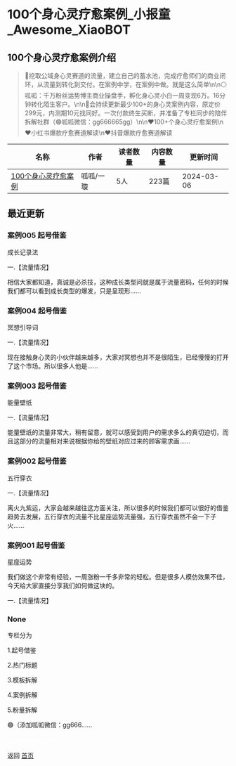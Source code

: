 # 100个身心灵疗愈案例_小报童_Awesome_XiaoBOT

## 100个身心灵疗愈案例介绍
> 🔴挖取公域身心灵赛道的流量，建立自己的蓄水池，完成疗愈师们的商业闭环，从流量到转化到交付。在案例中学，在案例中做。就是这么简单\n\n⚪呱呱：千万粉丝运势博主商业操盘手，孵化身心灵小白一周变现6万。16分钟转化陌生客户。\n\n🔴会持续更新最少100+的身心灵案例内容，原定价299元，内测期10元找同好。一次付款终生买断，并准备了专栏同步的陪伴拆解社群（🟢呱呱微信：gg666665gg）\n\n❤️100+个身心灵疗愈案例\n❤️小红书爆款疗愈赛道解读\n❤️抖音爆款疗愈赛道解读  
  


|名称|作者|读者数量|内容数量|更新时间|
|---|---|---|---|---|
|[100个身心灵疗愈案例](https://xiaobot.net/p/liaoyuanli?refer=9c3f1c95-a052-465a-9902-f6d75080262a)|呱呱/一璇|5人|223篇|2024-03-06|

## 最近更新
### 案例005 起号借鉴

成长记录法

一.【流量情况】

相信大家都知道，真诚是必杀技，这种成长类型问就是属于流量密码，任何的时候我们都可以看到成长类型的爆发，只是呈现形......

### 案例004 起号借鉴

冥想引导词

一.【流量情况】

现在接触身心灵的小伙伴越来越多，大家对冥想也并不是很陌生，已经慢慢的打开了这个市场。所以很多人他是......

### 案例003 起号借鉴

能量壁纸

一.【流量情况】

能量壁纸的流量非常大，稍有留意，就可以感受到用户的需求多么的真切迫切，而且这部分的流量相对来说根据你给的壁纸对应过来的顾客需求画......

### 案例002 起号借鉴

五行穿衣

一.【流量情况】

离火九紫运，大家会越来越往这方面关注，所以很多的时候我们都可以很好的借鉴趋势去发展，五行穿衣的流量不比星座运势流量强，五行穿衣虽然不会一下子火......

### 案例001 起号借鉴

星座运势

我们做这个非常有经验，一周涨粉一千多非常的轻松。但是很多人模仿效果不佳，今天给大家直接分享我们如何做这块的。

一.【流量情况】

### None

专栏分为

1.起号借鉴

2.热门标题

3.模板拆解

4.案例拆解

5.粉量拆解

🟢（添加呱呱微信：gg666......


<a href="https://github.com/Reno9527/awesome-xiaobot" style="color: white; text-decoration: none;">awesome-xiaobot</a>

返回 [首页](../README.md)
